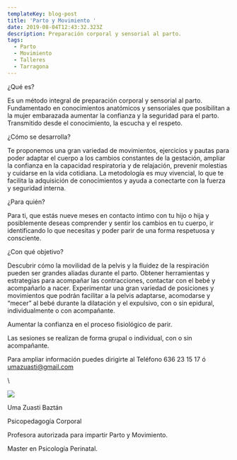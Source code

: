 ```yaml
---
templateKey: blog-post
title: 'Parto y Movimiento '
date: 2019-08-04T12:43:32.323Z
description: Preparación corporal y sensorial al parto.
tags:
  - Parto
  - Movimiento
  - Talleres
  - Tarragona
---
```

¿Qué es?

Es un método integral de preparación corporal y sensorial al parto. Fundamentado en conocimientos anatómicos y sensoriales que posibilitan a la mujer embarazada aumentar la confianza y la seguridad para el parto. Transmitido desde el conocimiento, la escucha y el respeto.

¿Cómo se desarrolla?

Te proponemos una gran variedad de movimientos, ejercicios y pautas para poder adaptar el cuerpo a los cambios constantes de la gestación, ampliar la  confianza en la capacidad respiratoria y de relajación, prevenir molestias y cuidarse en la vida cotidiana. La metodología es muy vivencial, lo que te facilita la adquisición de conocimientos y ayuda a conectarte con la fuerza y seguridad interna.

¿Para quién?

Para ti, que estás nueve meses en contacto íntimo con tu hijo o hija y posiblemente deseas comprender y sentir los cambios en tu cuerpo, ir identificando lo que necesitas y poder parir de una forma respetuosa y consciente.

¿Con qué objetivo?

Descubrir cómo la movilidad de la pelvis y la fluidez de la respiración pueden ser grandes aliadas durante el parto. Obtener herramientas y estrategias para acompañar las contracciones, contactar con el bebé y acompañarlo a nacer. Experimentar una gran variedad de posiciones y movimientos que podrán facilitar a la pelvis adaptarse, acomodarse y “mecer” al bebé durante la dilatación y el expulsivo, con o sin epidural, individualmente o con acompañante.

Aumentar la confianza en el proceso fisiológico de parir.

Las sesiones se realizan de forma grupal o individual, con o sin acompañante.

Para ampliar información puedes dirigirte al Teléfono 636 23 15 17 ó umazuasti@gmail.com

\    

![](/img/logo-parto-y-movimiento.jpg)

 

Uma Zuasti Baztán

Psicopedagogía Corporal

Profesora autorizada para impartir Parto y Movimiento.

Master en Psicología Perinatal.
